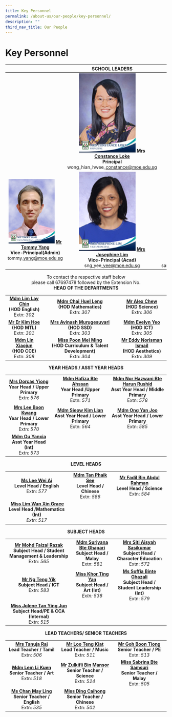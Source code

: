 ```yaml
---
title: Key Personnel
permalink: /about-us/our-people/key-personnel/
description: ""
third_nav_title: Our People
---
```

# Key Personnel



|   | SCHOOL LEADERS  |   |
|:---:|:---:|:---:|
|   | <img src="/images/About%20us/mrs%20constance%20loke%20principal%202.jpg" style="width: 63%"> [**Mrs Constance Loke**](mailto:zhenghua_ps@moe.edu.sg)<br>**Principal**<br>wong\_hian\_hwee\_constance@moe.edu.sg |   |
| <img src="/images/About%20us/Mr%20Tommy%20Yang.jpg" style="width: 83%"> [**Mr Tommy Yang**](mailto:tommy_yang@moe.edu.sg)<br>**Vice-Principal(Admin)**<br>tommy\_yang@moe.edu.sg  |<img src="/images/About%20us/mrs%20josephine%20lim%20vice-principal%201.jpg" style="width: 63%"> [**Mrs Josephine Lim**](mailto:sng_yee_yee@moe.edu.sg)<br>**Vice-Principal (Acad)**<br>sng\_yee\_yee@moe.edu.sg  | <img src="/images/About%20us/ms%20santhana%20mary%20vice-principal.jpg" style="width: 68%">  [**Ms Santhana Mary Poobalan**](mailto:santhana_mary_poobalan@moe.edu.sg)<br>**Vice-Principal (Acad)**<br>santhana\_mary\_poobalan@moe.edu.sg|


<center>To contact the respective staff below<br>please call 67697478 followed by the Extension No.</center>

<center><b>HEAD OF THE DEPARTMENTS</b></center>
	
|            |                |                         |
|:-------------:|:------------:|:-----------:|
| [**Mdm Lim Lay Chin**](mailto:lim_lay_chin@moe.edu.sg)<br>**(HOD English)**<br>Extn: *302* |           [**Mdm Chai Huel Leng**](mailto:chai_huel_leng@moe.edu.sg)<br>**(HOD Mathematics)**<br>Extn: *307*           |        [**Mr Alex Chew**](mailto:alex_chew@moe.edu.sg)<br>**(HOD Science)**<br>Extn: *306*        |
|     [**Mr Er Kim Hoe**](mailto:er_kim_hoe@moe.edu.sg)<br>**(HOD MTL)**<br>Extn: *301*    |            [**Mrs Avinash Murugesuvari**](mailto:murugesuvari_vasu_g@moe.edu.sg)<br>**(HOD SSD)**<br>Extn: *303*            |        [**Mdm Evelyn Yeo**](mailto:evelyn_andrewina_yeo@moe.edu.sg)<br>**(HOD ICT)**<br>Extn: *305*         |
|    [**Mdm Lin Xiaojun**](mailto:lin_xiaojun@moe.edu.sg)<br>**(HOD CCE)**<br>Extn: *308*   | [**Miss Poon Mei Ming**](mailto:poon_mei_ming@moe.edu.sg)<br>**(HOD Curriculum &amp; Talent Development)**<br>Extn: *304* | [**Mr Eddy Norisman Ismail**](mailto:eddy_norisman_ismail@moe.edu.sg)<br>**(HOD Aesthetics)**<br>Extn: *309* |

<center><b>YEAR HEADS / ASST YEAR HEADS</b></center>

|            |                    |                        |
|:-----------:|:------------:|:-------------:|
|  [**Mrs Dorcas Yiong**](mailto:dorcas_hee_shee_kuan@moe.edu.sg)<br>**Year Head / Upper Primary**<br>Extn: *576*  | [**Mdm**&nbsp;**Hafiza Bte Ahssan**](mailto:hafiza_ahssan@moe.edu.sg)<br>**Year Head /Upper Primary**<br>Extn: *571* | [**Mdm Nor Hazwani Bte Harun Rushid**](mailto:Nor_Hazwani_Harun_Rushid@moe.edu.sg)<br>**Asst Year Head / Middle Primary**<br>Extn: *578* |
| [**Mrs Lee Boon Kwang**](mailto:lee_boon_kwang@moe.edu.sg)<br>**Year Head / Lower Primary**<br>Extn: *570* |     [**Mdm Sieow Kim Lian**](mailto:sieow_kim_lian@moe.edu.sg)<br>**Asst Year Head / Lower Primary**<br>Extn: *564*    |[**Mdm Ong Yan Joo**](mailto:ong_yan_joo@moe.edu.sg)<br>**Asst Year Head / Lower Primary**<br>Extn: *585*  
|[**Mdm Ou Yanxia**](mailto:ou_yanxia@moe.edu.sg)<br>**Asst Year Head (Int)**<br>Extn:&nbsp;_573_

<center><b>LEVEL HEADS</b></center>

|                   |                           |                      |
|:---------:|:------------:|:-------:|
| [**Ms Lee Wei Ai**](mailto:lee_wei_ai@moe.edu.sg)<br>**Level Head / English**<br>Extn: *577* | [**Mdm Tan Phaik See**](mailto:tan_phaik_see@moe.edu.sg)<br>**Level Head / Chinese**<br>Extn: *586* | [**Mr Fadil Bin Abdul Rahman**](mailto:fadil_abdul_rahman@moe.edu.sg)<br>**Level Head / Science**<br>Extn: *584* |
|&nbsp;[**Miss Lim Wan Xin Grace**](mailto:lim_wan_xin_grace@moe.edu.sg)<br>**Level Head /Mathematics (Int)**<br>_Extn: 517_


<center><b>SUBJECT HEADS</b></center>

|                          |                 |                                     |
|:---------:|:-----:|:---------------:|
| [**Mr Mohd Faizal Razak**](mailto:mohamed_faizal_raz@moe.edu.sg)<br>**Subject Head / Student Management &amp; Leadership**<br>Extn: *565* | [**Mdm Suriyana Bte Ghapari**](mailto:suriyana_ghapari@moe.edu.sg)<br>**Subject Head / Malay**<br>Extn: *581* | [**Mrs Siti Aisyah Sasikumar**](mailto:siti_aisyah_a@moe.edu.sg)<br>**Subject Head / Character Educatio**n<br>Extn: *572* |
|               [**Mr Ng Teng Yik**](mailto:ng_teng_yik@moe.edu.sg)<br>**Subject Head / ICT**<br>Extn: *583*                  |[**Miss Khor Ting Yan**](mailto:khor_ting_yan@moe.edu.sg)<br>**Subject Head / Art (Int)**<br>_Extn: 538_    |[**Ms Soffia Binte Ghazali**](mailto:soffia_ghazali@moe.edu.sg)<br>**Subject Head / Student Leadership (Int)**<br>Extn:&nbsp;_579_ |
|    [**Miss Jolene Tan Ying Jun**](mailto:jolene_tan_ying_jun@moe.edu.sg)<br>**Subject Head/PE &amp; CCA (Internal)**<br>Extn: *515* 

<center><b>LEAD TEACHERS/ SENIOR TEACHERS</b></center>

|            |                    |          |
|:----------:|:-------:|:------:|
|    [**Mrs Tanuja Raj**](mailto:tanuja_k_k_chandran@moe.edu.sg)<br>**Lead Teacher / Tamil**<br>Extn: *506*    |     [**Mr Loo Teng Kiat**](mailto:loo_teng_kiat@moe.edu.sg)<br>**Lead Teacher / Music**<br>Extn: *511*      |      [**Mr Goh Boon Tiong**](mailto:goh_boon_tiong@moe.edu.sg)<br>**Senior Teacher / PE**<br>Extn: *513*      |
|    [**Mdm Lem Li Kuen**](mailto:lem_li_kuen@moe.edu.sg)<br>**Senior Teacher / Art**<br>Extn: *518*   | [**Mr Zulkifli Bin Mansor**](mailto:zulkifli_mansor@moe.edu.sg)<br>**Senior Teacher / Science**<br>Extn: *524* | [**Miss Sabrina Bte Samsuri**](mailto:sabrina_samsuri@moe.edu.sg)<br>**Senior Teacher / Malay**<br>Extn: *505* |
| [**Ms Chan May Ling**](mailto:chan_may_ling@moe.edu.sg)<br>**Senior Teacher / English**<br>Extn: *535* |   [**Miss Ding Caihong**](mailto:ding_caihong@moe.edu.sg)<br>**Senior Teacher / Chinese**<br>Extn: *502*   |                                                                 |
